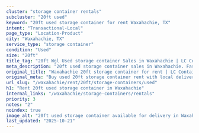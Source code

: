 ```yaml
---
cluster: "storage container rentals"
subcluster: "20ft used"
keyword: "20ft used storage container for rent Waxahachie, TX"
intent: "Transactional-Local"
page_type: "Location-Product"
city: "Waxahachie, TX"
service_type: "storage container"
condition: "Used"
size: "20ft"
title_tag: "20ft Wgl Used storage container Sales in Waxahachie | LC Container"
meta_description: "20ft used storage container sales in Waxahachie. Fast delivery, competitive pricing. Serving storage containers area. Quote ID: PA5. Call (214) 524-4168 for your free quote today."
original_title: "Waxahachie 20ft storage container for rent | LC Container"
original_meta: "Buy used 20ft storage container rent with local delivery in Waxahachie, TX. LC Container — local Since 2003. Request a fast quote today."
url_slug: "/waxahachie/rent/20ft/storage-containers/used"
h1: "Rent 20ft used storage container in Waxahachie"
internal_links: "/waxahachie/storage-containers/rentals"
priority: 3
notes: "2"
noindex: true
image_alt: "20ft used storage container available for delivery in Waxahachie"
last_updated: "2025-10-21"
---
```


<!-- TODO: Add unique city/inventory copy, images, and internal links here. -->
